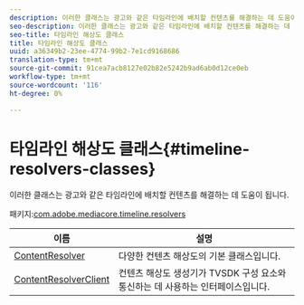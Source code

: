 ```yaml
---
description: 이러한 클래스는 광고와 같은 타임라인에 배치할 컨텐츠를 해결하는 데 도움이 됩니다.
seo-description: 이러한 클래스는 광고와 같은 타임라인에 배치할 컨텐츠를 해결하는 데 도움이 됩니다.
seo-title: 타임라인 해상도 클래스
title: 타임라인 해상도 클래스
uuid: a36349b2-23ee-4774-99b2-7e1cd9168686
translation-type: tm+mt
source-git-commit: 91cea7acb8127e02b82e5242b9ad6ab0d12ce0eb
workflow-type: tm+mt
source-wordcount: '116'
ht-degree: 0%

---
```



# 타임라인 해상도 클래스{#timeline-resolvers-classes}

이러한 클래스는 광고와 같은 타임라인에 배치할 컨텐츠를 해결하는 데 도움이 됩니다.

패키지:[com.adobe.mediacore.timeline.resolvers](https://help.adobe.com/en_US/primetime/api/psdk/asdoc-dhls_1.4/com/adobe/mediacore/timeline/resolvers/package-detail.html)

| 이름 | 설명 |
|---|---|
| [ContentResolver](https://help.adobe.com/en_US/primetime/api/psdk/asdoc-dhls_1.4/com/adobe/mediacore/timeline/resolvers/ContentResolver.html) | 다양한 컨텐츠 해상도의 기본 클래스입니다. |
| [ContentResolverClient](https://help.adobe.com/en_US/primetime/api/psdk/asdoc-dhls_1.4/com/adobe/mediacore/timeline/resolvers/ContentResolverClient.html) | 컨텐츠 해상도 생성기가 TVSDK 구성 요소와 통신하는 데 사용하는 인터페이스입니다. |